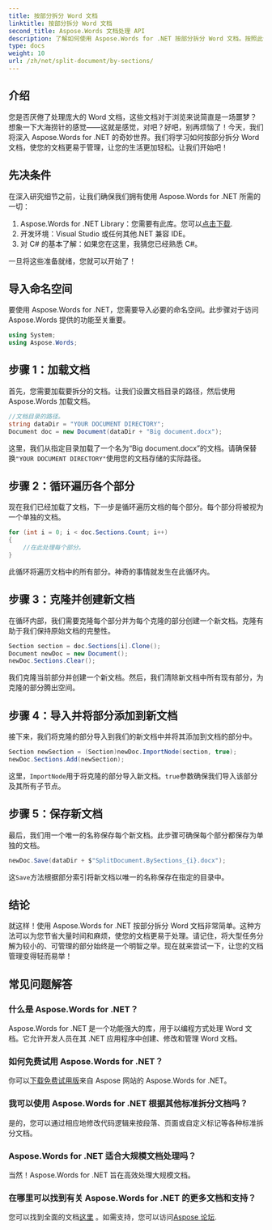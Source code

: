 ```yaml
---
title: 按部分拆分 Word 文档
linktitle: 按部分拆分 Word 文档
second_title: Aspose.Words 文档处理 API
description: 了解如何使用 Aspose.Words for .NET 按部分拆分 Word 文档。按照此详细的分步指南进行高效的文档管理。
type: docs
weight: 10
url: /zh/net/split-document/by-sections/
---
```

## 介绍

您是否厌倦了处理庞大的 Word 文档，这些文档对于浏览来说简直是一场噩梦？想象一下大海捞针的感觉——这就是感觉，对吧？好吧，别再烦恼了！今天，我们将深入 Aspose.Words for .NET 的奇妙世界。我们将学习如何按部分拆分 Word 文档，使您的文档更易于管理，让您的生活更加轻松。让我们开始吧！

## 先决条件

在深入研究细节之前，让我们确保我们拥有使用 Aspose.Words for .NET 所需的一切：

1.  Aspose.Words for .NET Library：您需要有此库。您可以[点击下载](https://releases.aspose.com/words/net/).
2. 开发环境：Visual Studio 或任何其他.NET 兼容 IDE。
3. 对 C# 的基本了解：如果您在这里，我猜您已经熟悉 C#。

一旦将这些准备就绪，您就可以开始了！

## 导入命名空间

要使用 Aspose.Words for .NET，您需要导入必要的命名空间。此步骤对于访问 Aspose.Words 提供的功能至关重要。

```csharp
using System;
using Aspose.Words;
```

## 步骤 1：加载文档

首先，您需要加载要拆分的文档。让我们设置文档目录的路径，然后使用 Aspose.Words 加载文档。

```csharp
//文档目录的路径。
string dataDir = "YOUR DOCUMENT DIRECTORY";
Document doc = new Document(dataDir + "Big document.docx");
```

这里，我们从指定目录加载了一个名为“Big document.docx”的文档。请确保替换`"YOUR DOCUMENT DIRECTORY"`使用您的文档存储的实际路径。

## 步骤 2：循环遍历各个部分

现在我们已经加载了文档，下一步是循环遍历文档的每个部分。每个部分将被视为一个单独的文档。

```csharp
for (int i = 0; i < doc.Sections.Count; i++)
{
    //在此处理每个部分。
}
```

此循环将遍历文档中的所有部分。神奇的事情就发生在此循环内。

## 步骤 3：克隆并创建新文档

在循环内部，我们需要克隆每个部分并为每个克隆的部分创建一个新文档。克隆有助于我们保持原始文档的完整性。

```csharp
Section section = doc.Sections[i].Clone();
Document newDoc = new Document();
newDoc.Sections.Clear();
```

我们克隆当前部分并创建一个新文档。然后，我们清除新文档中所有现有部分，为克隆的部分腾出空间。

## 步骤 4：导入并将部分添加到新文档

接下来，我们将克隆的部分导入到我们的新文档中并将其添加到文档的部分中。

```csharp
Section newSection = (Section)newDoc.ImportNode(section, true);
newDoc.Sections.Add(newSection);
```

这里，`ImportNode`用于将克隆的部分导入新文档。`true`参数确保我们导入该部分及其所有子节点。

## 步骤 5：保存新文档

最后，我们用一个唯一的名称保存每个新文档。此步骤可确保每个部分都保存为单独的文档。

```csharp
newDoc.Save(dataDir + $"SplitDocument.BySections_{i}.docx");
```

这`Save`方法根据部分索引将新文档以唯一的名称保存在指定的目录中。

## 结论

就这样！使用 Aspose.Words for .NET 按部分拆分 Word 文档非常简单。这种方法可以为您节省大量时间和麻烦，使您的文档更易于处理。请记住，将大型任务分解为较小的、可管理的部分始终是一个明智之举。现在就来尝试一下，让您的文档管理变得轻而易举！

## 常见问题解答

### 什么是 Aspose.Words for .NET？
Aspose.Words for .NET 是一个功能强大的库，用于以编程方式处理 Word 文档。它允许开发人员在其 .NET 应用程序中创建、修改和管理 Word 文档。

### 如何免费试用 Aspose.Words for .NET？
你可以[下载免费试用版](https://releases.aspose.com/)来自 Aspose 网站的 Aspose.Words for .NET。

### 我可以使用 Aspose.Words for .NET 根据其他标准拆分文档吗？
是的，您可以通过相应地修改代码逻辑来按段落、页面或自定义标记等各种标准拆分文档。

### Aspose.Words for .NET 适合大规模文档处理吗？
当然！Aspose.Words for .NET 旨在高效处理大规模文档。

### 在哪里可以找到有关 Aspose.Words for .NET 的更多文档和支持？
您可以找到全面的文档[这里](https://reference.aspose.com/words/net/) 。如需支持，您可以访问[Aspose 论坛](https://forum.aspose.com/c/words/8).